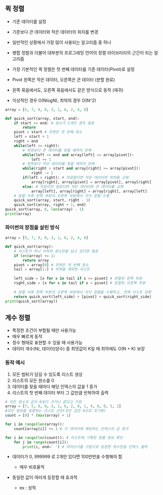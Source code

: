 ## 퀵 정렬

- 기준 데이터를 설정
- 기준보다 큰 데이터와 작은 데이터의 위치를 변경
- 일반적인 상황에서 가장 많이 사용되는 알고리즘 중 하나
- 병합 정렬과 더불어 대부분의 프로그래밍 언어의 정렬 라이브러리의 근간이 되는 알고리즘
- 가장 기본적인 퀵 정렬은 첫 번째 데이터를 기준 데이터(Pivot)로 설정

- Pivot 왼쪽은 작은 데이터, 오른쪽은 큰 데이터 (분할 완료)

- 왼쪽 묶음에서도, 오른쪽 묶음에서도 같은 방식으로 동작 (재귀)

- 이상적인 경우 O(NlogN), 최악의 경우 O(N^2)

```python
array = [5, 7, 9, 0, 3, 1, 6, 2, 4, 8]

def quick_sort(array, start, end):
    if start >= end: # 원소가 1개인 경우 종료
        return
    pivot = start # 피벗은 첫 번째 원소
    left = start + 1
    right = end
    while(left <= right):
        # 피벗보다 큰 데이터를 찾을 때까지 반복
        while(left <= end and array[left] <= array[pivot]):
            left += 1
        # 피벗보다 작은 데이터를 찾을 때까지 반복
        while(right > start and array[right] >= array[pivot]):
            right -= 1
        if(left > right): # 엇갈렸다면 작은 데이터와 피벗을 교체
            array[right], array[pivot] = array[pivot], array[right]
        else: # 엇갈리지 않았다면 작은 데이터와 큰 데이터를 교체
            array[left], array[right] = array[right], array[left]
    # 분할 이후 왼쪽 부분과 오른쪽 부분에서 각각 정렬 수행
    quick_sort(array, start, right - 1)
    quick_sort(array, right + 1, end)
quick_sort(array, 0, len(array) - 1)
print(array)
```

### 파이썬의 장점을 살린 방식

```python
array = [5, 7, 9, 0, 3, 1, 6, 2, 4, 8]

def quick_sort(array):
    # 리스트가 하나 이하의 원소만을 담고 있다면 종료
    if len(array) <= 1:
        return array
    pivot = array[0] # 피벗은 첫 번째 원소
    tail = array[1:] # 피벗을 제외한 리스트
    
    left_side = [x for x in tail if x <= pivot] # 분할된 왼쪽 부분
    right_side = [x for x in tail if x > pivot] # 분할된 오른쪽 부분
    
    # 분할 이후 왼쪽 부분과 오른쪽 부분에서 각각 정렬을 수행하고, 전체 리스트 반환
    return quick_sort(left_side) + [pivot] + quick_sort(right_side)
print(quick_sort(array))
```



## 계수 정렬

- 특정한 조건이 부합될 때만 사용가능
- 매우 빠르게 동작
- 정수 형태로 표현할 수 있을 때 사용가능
- 데이터 개수(N), 데이터(양수) 중 최댓값이 K일 때 최악에도 O(N + K) 보장

### 동작 예시

1. 모든 범뒤가 담길 수 있도록 리스트 생성
2. 리스트의 모든 원소를 0
3. 데이터를 찾을 때마다 해당 인덱스의 값을 1 증가
4. 리스트의 첫 번째 데이터 부터 그 값만큼 반복하여 출력

```python
# 모든 원소의 값이 0보다 크거나 같다고 가정
array = [7, 5, 9, 0, 3, 1, 6, 2, 9, 1, 4, 8, 0, 5, 2]
#모든 범위를 표함하는 리스트 선언(모든 값은 0으로 초기화)
count = [0] * (max(array) + 1)

for i in range(len(array)):
    count[array[i]] += 1 # 각 데이터에 해당하는 인덱스의 값 증가

for i in range(len(count)): # 리스트에 기록된 정렬 정보 확인
    for j in range(count[i]):
        print(i, end=' ') # 띄어쓰기를 구분으로 등장한 횟수만큼 인덱스 출력
```

- 데이터가 0, 999999 로 2개만 있다면 100만번을 수행해야 함
  - 매우 비효율적

- 동일한 값이 여러개 등장할 때 효과적
  - ex : 성적